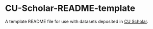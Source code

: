 # CU-Scholar-README-template
A template README file for use with datasets deposited in [CU Scholar](https://scholar.colorado.edu/).
